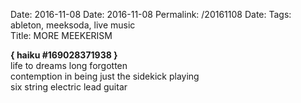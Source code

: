 Date: 2016-11-08
Date: 2016-11-08
Permalink: /20161108
Date: 
Tags: ableton, meeksoda, live music  
Title: MORE MEEKERISM
  
**{ haiku #169028371938 }**  
life to dreams long forgotten  
contemption in being just the sidekick playing  
six string electric lead guitar  
